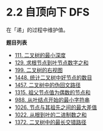 # 2.2 自顶向下 DFS

在「递」的过程中维护值。

**题目列表**

- [111. 二叉树的最小深度](https://leetcode.cn/problems/minimum-depth-of-binary-tree/description/)
- [129. 求根节点到叶节点数字之和](https://leetcode.cn/problems/sum-root-to-leaf-numbers/description/)
- [199. 二叉树的右视图](https://leetcode.cn/problems/binary-tree-right-side-view/description/)
- [1448. 统计二叉树中好节点的数目](https://leetcode.cn/problems/count-good-nodes-in-binary-tree/description/)
- [1457. 二叉树中的伪回文路径](https://leetcode.cn/problems/pseudo-palindromic-paths-in-a-binary-tree/description/)
- [1315. 祖父节点值为偶数的节点和](https://leetcode.cn/problems/sum-of-nodes-with-even-valued-grandparent/description/)
- [988. 从叶结点开始的最小字符串](https://leetcode.cn/problems/smallest-string-starting-from-leaf/description/)
- [1026. 节点与其祖先之间的最大差值](https://leetcode.cn/problems/maximum-difference-between-node-and-ancestor/description/)
- [1022. 从根到叶的二进制数之和](https://leetcode.cn/problems/sum-of-root-to-leaf-binary-numbers/description/)
- [1372. 二叉树中的最长交错路径](https://leetcode.cn/problems/longest-zigzag-path-in-a-binary-tree/description/)
